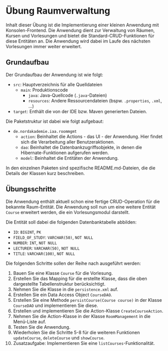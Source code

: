 # Übung Raumverwaltung

Inhalt dieser Übung ist die Implementierung einer kleinen Anwendung mit Konsolen-Frontend. Die Anwendung
dient zur Verwaltung von Räumen, Kursen und Vorlesungen und bietet die Standard-CRUD-Funktionen für diese
Entitäten an. Die Anwendung wird dabei im Laufe des nächsten Vorlesungen immer weiter erweitert.

## Grundaufbau

Der Grundaufbau der Anwendung ist wie folgt:

* `src`: Hauptverzeichnis für alle Quelldateien
    * `main`: Produktionscode
        * `java`: Java-Quellcode (`.java`-Dateien)
        * `resources`: Andere Ressourcendateien (bspw. `.properties`, `.xml`, ...)
* `target`: Enthält die von der IDE bzw. Maven generierten Dateien.

Die Paketstruktur ist dabei wie folgt aufgebaut:

* `de.nordakademie.iaa.roommgmt`
    * `action`: Beinhaltet die Actions - das UI - der Anwendung. Hier findet sich die Verarbeitung aller Benutzeraktionen.
    * `dao`: Beinhaltet die Datenbankzugriffsobjekte, in denen die Hibernate-Funktionen aufgerufen werden.
    * `model`: Beinhaltet die Entitäten der Anwendung.
    
In den einzelnen Paketen sind spezifische README.md-Dateien, die die Details der Klassen kurz beschreiben.

## Übungsschritte

Die Anwendung enthält aktuell schon eine fertige CRUD-Operation für die bekannte Raum-Entität. Die Anwendung
soll nun um eine weitere Entität `Course` erweitert werden, die ein Vorlesungsmodul darstellt.

Die Entität soll dabei die folgenden Datenbanktabelle abbilden:

* `ID`: `BIGINT`, `PK`
* `FIELD_OF_STUDY`: `VARCHAR(50)`, `NOT NULL`
* `NUMBER`: `INT`, `NOT NULL`
* `LECTURER`: `VARCHAR(50)`, `NOT NULL`
* `TITLE`: `VARCHAR(100)`, `NOT NULL`

Die folgenden Schritte sollen der Reihe nach ausgeführt werden:

1. Bauen Sie eine Klasse `Course` für die Vorlesung.
2. Erstellen Sie das Mapping für die erstellte Klasse, dass die oben dargestellte Tabellenstruktur berücksichtigt.
3. Nehmen Sie die Klasse in die `persistence.xml` auf.
4. Erstellen Sie ein Data Access Object `CourseDAO`.
5. Erstellen Sie eine Methode `persistCourse(Course course)` in der Klasse `CourseDAO` und implementieren Sie diese.
6. Erstellen und implementieren Sie die Action-Klasse `CreateCourseAction`.
7. Nehmen Sie die Action-Klasse in der Klasse `RoomManagement` in die Menü-Liste auf.
8. Testen Sie die Anwendung.
9. Wiederholen Sie die Schritte 5-8 für die weiteren Funktionen `updateCourse`, `deleteCourse` und `showCourse`.
10.	Zusatzaufgabe: Implementieren Sie eine `listCourses`-Funktionalität.
 